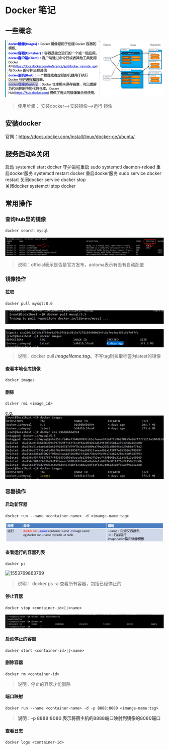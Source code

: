 # Docker 笔记

## 一些概念

![TIM截图20190328173911](TIM截图20190328173911.png)



> 使用步骤： 安装docker-->安装镜像-->运行 镜像



## 安装docker

官网：https://docs.docker.com/install/linux/docker-ce/ubuntu/



## 服务启动&关闭

启动        systemctl start docker
守护进程重启   sudo systemctl daemon-reload
重启docker服务   systemctl restart  docker
重启docker服务  sudo service docker restart
关闭docker   service docker stop   
关闭docker  systemctl stop docker



## 常用操作

### 查询hub里的镜像

```shell
docker search mysql
```

![TIM截图20190328180712](TIM截图20190328180712.png)

> 说明：official表示是否是官方发布，aotoma表示有没有自动配置



### 镜像操作

#### 拉取

```shell
docker pull mysql:8.0
```

![TIM截图20190328181426](TIM截图20190328181426.png)

![TIM截图20190328181332](TIM截图20190328181332.png)

> 说明：docker pull ***imageName:tag***。不写tag则拉取标签为latest的镜像

#### 查看本地仓库镜像

```shell
docker images
```

#### 删除

```shell
dicker rmi <image_id>
```

e.g.![TIM截图20190328181623](TIM截图20190328181623.png)



###  容器操作

#### 启动新容器

```shell
docker run --name <container-name> -d <imange-name:tag>
```

![TIM截图20190328184308](TIM截图20190328184308.png)

#### 查看运行的容器列表

```
docker ps
```

![1553769863769](../../../AppData/Roaming/Typora/typora-user-images/1553769863769.png)

> 说明： docker ps -a  查看所有容器，包括已经停止的

#### 停止容器

```
docker stop <container-id>||<name>
```

![TIM截图20190328184735](TIM截图20190328184735.png)

#### 启动停止的容器

```
docker start <container-id>||<name>
```

#### 删除容器

```
docker rm <container-id>
```

> 说明：停止的容器才能删除

#### 端口映射

```shell
docker run --name <container-name> -d -p 8888:8080 <imange-name:tag>
```

> **说明：-p 8888:8080 表示将宿主机的8888端口映射到镜像的8080端口**

#### 查看日志

```
docker logs <container-id>
```

 



















